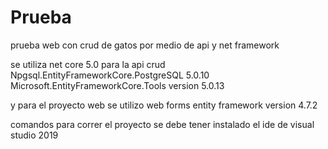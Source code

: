 # Prueba
prueba web con crud de gatos por medio de api y net framework

se utiliza net core 5.0 para la api crud
Npgsql.EntityFrameworkCore.PostgreSQL 5.0.10
 Microsoft.EntityFrameworkCore.Tools version 5.0.13

y para el proyecto web se utilizo web forms entity framework version 4.7.2

comandos para correr el proyecto
se debe tener instalado el ide de visual studio 2019
